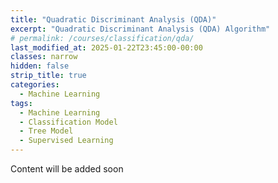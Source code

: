 ```yaml
---
title: "Quadratic Discriminant Analysis (QDA)"
excerpt: "Quadratic Discriminant Analysis (QDA) Algorithm"
# permalink: /courses/classification/qda/
last_modified_at: 2025-01-22T23:45:00-00:00
classes: narrow
hidden: false
strip_title: true
categories:
  - Machine Learning
tags: 
  - Machine Learning
  - Classification Model
  - Tree Model
  - Supervised Learning
---
```

Content will be added soon